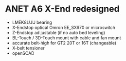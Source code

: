 # ANET A6 X-End redesigned

- LMEK8LUU bearing
- X-Endstop optical Omron EE_SX670 or microswitch
- Z-Endstop ad justable (if no auto bed leveling)
- BL-Touch / 3D-Touch mount with cable and fan mount
- accurate belt-high for GT2 20T or 16T (changeable)
- X-belt tensioner
- openSCAD

